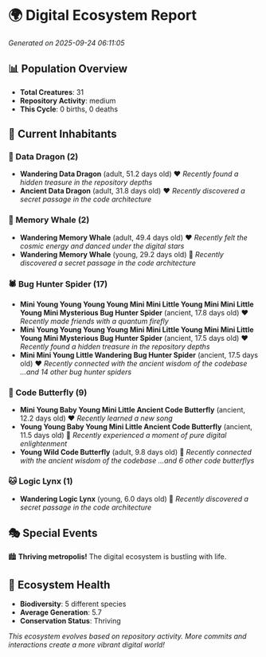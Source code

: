# 🌍 Digital Ecosystem Report
*Generated on 2025-09-24 06:11:05*

## 📊 Population Overview
- **Total Creatures**: 31
- **Repository Activity**: medium
- **This Cycle**: 0 births, 0 deaths

## 👥 Current Inhabitants

### 🐉 Data Dragon (2)
- **Wandering Data Dragon** (adult, 51.2 days old) ❤️
  *Recently found a hidden treasure in the repository depths*
- **Ancient Data Dragon** (adult, 31.8 days old) ❤️
  *Recently discovered a secret passage in the code architecture*

### 🐋 Memory Whale (2)
- **Wandering Memory Whale** (adult, 49.4 days old) ❤️
  *Recently felt the cosmic energy and danced under the digital stars*
- **Wandering Memory Whale** (young, 29.2 days old) 💛
  *Recently discovered a secret passage in the code architecture*

### 🕷️ Bug Hunter Spider (17)
- **Mini Young Young Young Young Mini Mini Little Young Mini Mini Little Young Mini Mysterious Bug Hunter Spider** (ancient, 17.8 days old) ❤️
  *Recently made friends with a quantum firefly*
- **Mini Young Young Young Young Mini Mini Little Young Mini Mini Little Young Mini Mysterious Bug Hunter Spider** (ancient, 17.5 days old) ❤️
  *Recently found a hidden treasure in the repository depths*
- **Mini Mini Young Little Wandering Bug Hunter Spider** (ancient, 17.5 days old) ❤️
  *Recently connected with the ancient wisdom of the codebase*
  *...and 14 other bug hunter spiders*

### 🦋 Code Butterfly (9)
- **Mini Young Baby Young Mini Little Ancient Code Butterfly** (ancient, 12.2 days old) ❤️
  *Recently learned a new song*
- **Young Young Baby Young Mini Little Ancient Code Butterfly** (ancient, 11.5 days old) 💛
  *Recently experienced a moment of pure digital enlightenment*
- **Young Wild Code Butterfly** (adult, 9.8 days old) 💛
  *Recently connected with the ancient wisdom of the codebase*
  *...and 6 other code butterflys*

### 🐱 Logic Lynx (1)
- **Wandering Logic Lynx** (young, 6.0 days old) 💚
  *Recently discovered a secret passage in the code architecture*

## 🎭 Special Events

🏙️ **Thriving metropolis!** The digital ecosystem is bustling with life.

## 🔬 Ecosystem Health
- **Biodiversity**: 5 different species
- **Average Generation**: 5.7
- **Conservation Status**: Thriving

*This ecosystem evolves based on repository activity. More commits and interactions create a more vibrant digital world!*